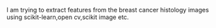 I am trying to extract features from the breast cancer histology images using scikit-learn,open cv,scikit image etc.
